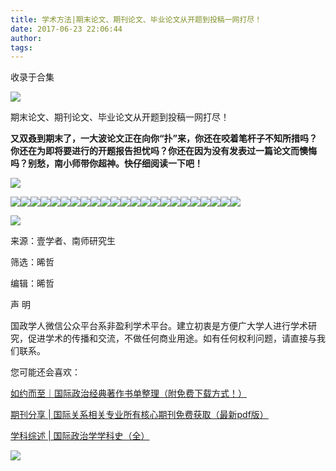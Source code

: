 ```yaml
---
title: 学术方法|期末论文、期刊论文、毕业论文从开题到投稿一网打尽！
date: 2017-06-23 22:06:44
author: 
tags: 
---
```



收录于合集

![](/images/4179/2.png)

  

  

期末论文、期刊论文、毕业论文从开题到投稿一网打尽！

  

  

**又双叒到期末了，一大波论文正在向你“扑”来，你还在咬着笔杆子不知所措吗？你还在为即将要进行的开题报告担忧吗？你还在因为没有发表过一篇论文而懊悔吗？别愁，南小师带你超神。快仔细阅读一下吧！**  

![](/images/4179/3.png)

  

  

![](/images/4179/4.jpeg)![](/images/4179/5.jpeg)![](/images/4179/6.jpeg)![](/images/4179/7.jpeg)![](/images/4179/8.jpeg)![](/images/4179/9.jpeg)![](/images/4179/10.jpeg)![](/images/4179/11.jpeg)![](/images/4179/12.jpeg)![](/images/4179/13.jpeg)![](/images/4179/14.jpeg)![](/images/4179/15.jpeg)![](/images/4179/16.jpeg)![](/images/4179/17.jpeg)![](/images/4179/18.jpeg)![](/images/4179/19.jpeg)![](/images/4179/20.jpeg)![](/images/4179/21.jpeg)![](/images/4179/22.jpeg)![](/images/4179/23.jpeg)![](/images/4179/24.jpeg)![](/images/4179/25.jpeg)![](/images/4179/26.jpeg)

![](/images/4179/27.png)

来源：壹学者、南师研究生

筛选：晞哲

编辑：晞哲

  

声 明

国政学人微信公众平台系非盈利学术平台。建立初衷是方便广大学人进行学术研究，促进学术的传播和交流，不做任何商业用途。如有任何权利问题，请直接与我们联系。

  

您可能还会喜欢：

[如约而至｜国际政治经典著作书单整理（附免费下载方式！）](http://mp.weixin.qq.com/s?__biz=MzI3MTYzMzE5Mw==&mid=2247484047&idx=1&sn=7cbf5e66e8c4ecc1567f9259c5ddf5c5&chksm=eb3f9cc9dc4815df5dfd4d47882cb03ee5512acbfc03a57ff759a0b64aea0cd3cf5d6fc36fa8&scene=21#wechat_redirect)

[期刊分享 |
国际关系相关专业所有核心期刊免费获取（最新pdf版）](http://mp.weixin.qq.com/s?__biz=MzI3MTYzMzE5Mw==&mid=2247484056&idx=4&sn=23e11c3222678a1409b173359f85dcb6&chksm=eb3f9cdedc4815c8aa50ea71548dfdd5c0cc40a9ea28de076ba14178d74f9e0b7a711b093821&scene=21#wechat_redirect)

[学科综述 |
国际政治学学科史（全）](http://mp.weixin.qq.com/s?__biz=MzI3MTYzMzE5Mw==&mid=2247483961&idx=2&sn=5e1bb06e2f8d246383f9e8174ea0076c&chksm=eb3f9c7fdc481569bcaa1581a4ece88cbe824d51e4d781d7869f341462adc7ba51e294353da7&scene=21#wechat_redirect)

  

![](/images/4179/28.png)

  

